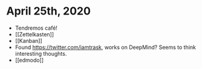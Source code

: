 # April 25th, 2020
- Tendremos café!
- [[Zettelkasten]]
- [[Kanban]]
- Found https://twitter.com/iamtrask, works on DeepMind? Seems to think interesting thoughts.
- [[edmodo]]

